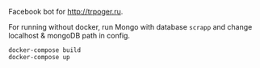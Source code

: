 Facebook bot for http://trpoger.ru.

For running without docker, run Mongo with database `scrapp` and change localhost & mongoDB path in config.

```
docker-compose build
docker-compose up
```
